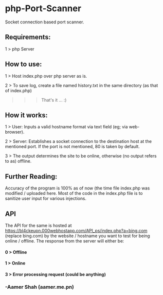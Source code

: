 # php-Port-Scanner
Socket connection based port scanner.

## Requirements:
1 > php Server

## How to use:
1 > Host index.php over php server as is.

2 > To save log, create a file named history.txt in the same directory (as that of index.php)

>>> That's it ... :)

## How it works:
1 > User: Inputs a valid hostname format via text field (eg; via web-browser).

2 > Server: Establishes a socket connection to the destination host at the mentioned port.
If the port is not mentioned, 80 is taken by default.

3 > The output determines the site to be online, otherwise (no output refers to as) offline.

## Further Reading:
Accuracy of the program is 100% as of now (the time file index.php was modified / uploaded here.
Most of the code in the index.php file is to sanitize user input for various injections.

## API
The API for the same is hosted at https://bl4ckeupn.000webhostapp.com/API_ps/index.php?a=bing.com (replace bing.com) by the website / hostname you want to test for being online / offline.
The response from the server will either be:
#### 0 > Offline
#### 1 > Online
#### 3 > Error processing request (could be anything)

### -Aamer Shah (aamer.me.pn)
